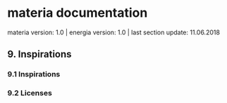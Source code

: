 # materia documentation

materia version: 1.0 | energia version: 1.0 | last section update: 11.06.2018

## 9. Inspirations
### 9.1 Inspirations
### 9.2 Licenses
